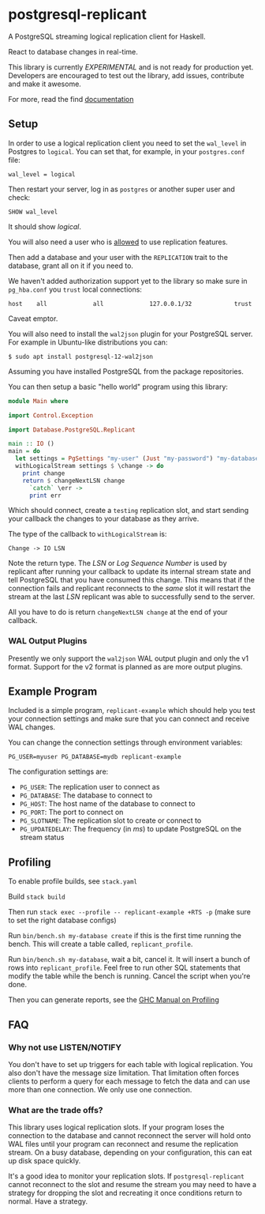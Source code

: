 # postgresql-replicant

A PostgreSQL streaming logical replication client for Haskell.

React to database changes in real-time.

This library is currently _EXPERIMENTAL_ and is not ready for
production yet.  Developers are encouraged to test out the library,
add issues, contribute and make it awesome.

For more, read the find
[documentation](https://agentultra.github.io/postgresql-replicant
"postgresql-replicant documentation")

## Setup

In order to use a logical replication client you need to set the
`wal_level` in Postgres to `logical`.  You can set that, for example,
in your `postgres.conf` file:

    wal_level = logical

Then restart your server, log in as `postgres` or another super user
and check:

    SHOW wal_level

It should show _logical_.

You will also need a user who is
[allowed](https://www.postgresql.org/docs/9.1/sql-alterrole.html
"PostgreSQL user role documentation") to use replication features.

Then add a database and your user with the `REPLICATION` trait to the
database, grant all on it if you need to.

We haven't added authorization support yet to the library so make sure
in `pg_hba.conf` you `trust` local connections:

    host    all             all             127.0.0.1/32            trust

Caveat emptor.

You will also need to install the `wal2json` plugin for your
PostgreSQL server.  For example in Ubuntu-like distributions you can:

    $ sudo apt install postgresql-12-wal2json

Assuming you have installed PostgreSQL from the package repositories.

You can then setup a basic "hello world" program using this library:

``` haskell
module Main where

import Control.Exception

import Database.PostgreSQL.Replicant

main :: IO ()
main = do
  let settings = PgSettings "my-user" (Just "my-password") "my-database" "localhost" "5432" "testing"
  withLogicalStream settings $ \change -> do
    print change
    return $ changeNextLSN change
      `catch` \err ->
      print err
```

Which should connect, create a `testing` replication slot, and start
sending your callback the changes to your database as they arrive.

The type of the callback to `withLogicalStream` is:

    Change -> IO LSN

Note the return type.  The *LSN* or _Log Sequence Number_ is used by
replicant after running your callback to update its internal stream
state and tell PostgreSQL that you have consumed this change.  This
means that if the connection fails and replicant reconnects to the
_same_ slot it will restart the stream at the last *LSN* replicant was
able to successfully send to the server.

All you have to do is return `changeNextLSN change` at the end of your
callback.

### WAL Output Plugins

Presently we only support the `wal2json` WAL output plugin and only
the v1 format.  Support for the v2 format is planned as are more
output plugins.

## Example Program

Included is a simple program, `replicant-example` which should help
you test your connection settings and make sure that you can connect
and receive WAL changes.

You can change the connection settings through environment variables:

    PG_USER=myuser PG_DATABASE=mydb replicant-example

The configuration settings are:

- `PG_USER`: The replication user to connect as
- `PG_DATABASE`: The database to connect to
- `PG_HOST`: The host name of the database to connect to
- `PG_PORT`: The port to connect on
- `PG_SLOTNAME`: The replication slot to create or connect to
- `PG_UPDATEDELAY`: The frequency (in _ms_) to update PostgreSQL on
  the stream status

## Profiling

To enable profile builds, see `stack.yaml`

Build `stack build`

Then run `stack exec --profile -- replicant-example +RTS -p` (make
sure to set the right database configs)

Run `bin/bench.sh my-database create` if this is the first time
running the bench.  This will create a table called,
`replicant_profile`.

Run `bin/bench.sh my-database`, wait a bit, cancel it.  It will insert
a bunch of rows into `replicant_profile`.  Feel free to run other SQL
statements that modify the table while the bench is running.  Cancel
the script when you're done.

Then you can generate reports, see the [GHC Manual on Profiling](https://downloads.haskell.org/~ghc/latest/docs/html/users_guide/profiling.html# "GHC Manual on Profiling")

## FAQ

### Why not use LISTEN/NOTIFY

You don't have to set up triggers for each table with logical
replication.  You also don't have the message size limitation.  That
limitation often forces clients to perform a query for each message to
fetch the data and can use more than one connection.  We only use one
connection.

### What are the trade offs?

This library uses logical replication slots.  If your program loses
the connection to the database and cannot reconnect the server will
hold onto WAL files until your program can reconnect and resume the
replication stream.  On a busy database, depending on your
configuration, this can eat up disk space quickly.

It's a good idea to monitor your replication slots.  If
`postgresql-replicant` cannot reconnect to the slot and resume the
stream you may need to have a strategy for dropping the slot and
recreating it once conditions return to normal.  Have a strategy.
